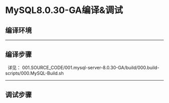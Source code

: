 # MySQL8.0.30-GA编译&调试
## 编译环境

---
## 编译步骤
&nbsp;&nbsp;详见：  001.SOURCE_CODE/001.mysql-server-8.0.30-GA/build/000.build-scripts/000.MySQL-Build.sh

---
## 调试步骤